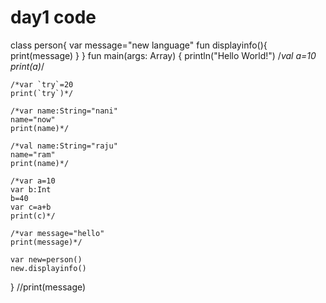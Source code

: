 # day1 code
class person{
    var message="new language"
    fun displayinfo(){
        print(message)
    }
}
fun main(args: Array<String>) {
    println("Hello World!")
    /*val a=10
    print(a)*/

    /*var `try`=20
    print(`try`)*/

    /*var name:String="nani"
    name="now"
    print(name)*/

    /*val name:String="raju"
    name="ram"
    print(name)*/

    /*var a=10
    var b:Int
    b=40
    var c=a+b
    print(c)*/

    /*var message="hello"
    print(message)*/

    var new=person()
    new.displayinfo()


}
//print(message)
